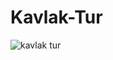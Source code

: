# Kavlak-Tur
![kavlak tur](https://github.com/user-attachments/assets/1d413a9d-61bb-47e7-9779-6eab3a8e2c35)

